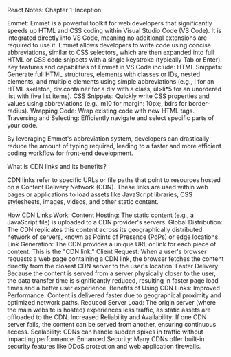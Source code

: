 React Notes:
Chapter 1-Inception:

Emmet: 
Emmet is a powerful toolkit for web developers that significantly speeds up HTML and CSS coding within Visual Studio Code (VS Code). It is integrated directly into VS Code, meaning no additional extensions are required to use it.
Emmet allows developers to write code using concise abbreviations, similar to CSS selectors, which are then expanded into full HTML or CSS code snippets with a single keystroke (typically Tab or Enter).
Key features and capabilities of Emmet in VS Code include:
HTML Snippets: Generate full HTML structures, elements with classes or IDs, nested elements, and multiple elements using simple abbreviations (e.g., ! for an HTML skeleton, div.container for a div with a class, ul>li*5 for an unordered list with five list items).
CSS Snippets: Quickly write CSS properties and values using abbreviations (e.g., m10 for margin: 10px;, bdrs for border-radius).
Wrapping Code: Wrap existing code with new HTML tags.
Traversing and Selecting: Efficiently navigate and select specific parts of your code.


By leveraging Emmet's abbreviation system, developers can drastically reduce the amount of typing required, leading to a faster and more efficient coding workflow for front-end development.



What is CDN links and its benefits?

CDN links refer to specific URLs or file paths that point to resources hosted on a Content Delivery Network (CDN). These links are used within web pages or applications to load assets like JavaScript libraries, CSS stylesheets, images, videos, and other static content.


How CDN Links Work:
Content Hosting:
The static content (e.g., a JavaScript file) is uploaded to a CDN provider's servers.
Global Distribution:
The CDN replicates this content across its geographically distributed network of servers, known as Points of Presence (PoPs) or edge locations.
Link Generation:
The CDN provides a unique URL or link for each piece of content. This is the "CDN link."
Client Request:
When a user's browser requests a web page containing a CDN link, the browser fetches the content directly from the closest CDN server to the user's location.
Faster Delivery:
Because the content is served from a server physically closer to the user, the data transfer time is significantly reduced, resulting in faster page load times and a better user experience.
Benefits of Using CDN Links:
Improved Performance:
Content is delivered faster due to geographical proximity and optimized network paths.
Reduced Server Load:
The origin server (where the main website is hosted) experiences less traffic, as static assets are offloaded to the CDN.
Increased Reliability and Availability:
If one CDN server fails, the content can be served from another, ensuring continuous access.
Scalability:
CDNs can handle sudden spikes in traffic without impacting performance.
Enhanced Security:
Many CDNs offer built-in security features like DDoS protection and web application firewalls.

